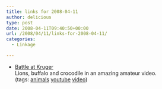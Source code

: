 ```yaml
---
title: links for 2008-04-11
author: delicious
type: post
date: 2008-04-11T09:40:50+00:00
url: /2008/04/11/links-for-2008-04-11/
categories:
  - Linkage

---
```

  * <div>
      <a href="http://www.youtube.com/watch?v=LU8DDYz68kM"> Battle at Kruger</a>
    </div>
    
    <div>
      Lions, buffalo and crocodile in an amazing amateur video.
    </div>
    
    <div>
      (tags: <a href="http://del.icio.us/tazzzzz/animals">animals</a> <a href="http://del.icio.us/tazzzzz/youtube">youtube</a> <a href="http://del.icio.us/tazzzzz/video">video</a>)
    </div>
